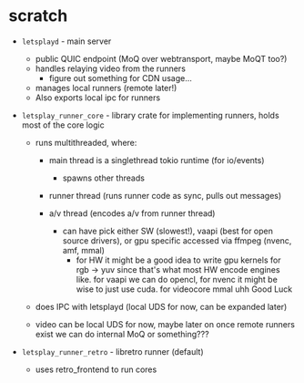 # scratch

- `letsplayd` - main server
	- public QUIC endpoint (MoQ over webtransport, maybe MoQT too?)
	- handles relaying video from the runners
		- figure out something for CDN usage...
	- manages local runners (remote later!)
	- Also exports local ipc for runners

- `letsplay_runner_core` - library crate for implementing runners, holds most of the core logic
	- runs multithreaded, where:
		- main thread is a singlethread tokio runtime (for io/events)
			- spawns other threads

		- runner thread (runs runner code as sync, pulls out messages)

		- a/v thread (encodes a/v from runner thread)
			- can have pick either SW (slowest!), vaapi (best for open source drivers), or gpu specific accessed via ffmpeg (nvenc, amf, mmal)
				- for HW it might be a good idea to write gpu kernels for rgb -> yuv
				since that's what most HW encode engines like. for vaapi we can do opencl,
				for nvenc it might be wise to just use cuda. for videocore mmal uhh Good Luck

	- does IPC with letsplayd (local UDS for now, can be expanded later)
	- video can be local UDS for now, maybe later on once remote runners exist
		we can do internal MoQ or something???

- `letsplay_runner_retro` - libretro runner (default)
	- uses retro_frontend to run cores
